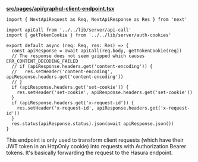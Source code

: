 **[src/pages/api/graphql-client-endpoint.tsx](/src/pages/api/graphql-client-endpoint.tsx)**

```tsx
import { NextApiRequest as Req, NextApiResponse as Res } from 'next'

import apiCall from '../../lib/server/api-call'
import { getTokenCookie } from '../../lib/server/auth-cookies'

export default async (req: Req, res: Res) => {
  const apiResponse = await apiCall(req.body, getTokenCookie(req))
  // The response does not seem gzipped which causes ERR_CONTENT_DECODING_FAILED
  // if (apiResponse.headers.get('content-encoding')) {
  //   res.setHeader('content-encoding', apiResponse.headers.get('content-encoding'))
  // }
  if (apiResponse.headers.get('set-cookie')) {
    res.setHeader('set-cookie', apiResponse.headers.get('set-cookie'))
  }
  if (apiResponse.headers.get('x-request-id')) {
    res.setHeader('x-request-id', apiResponse.headers.get('x-request-id'))
  }
  res.status(apiResponse.status).json(await apiResponse.json())
}

```

<!-- nocomment -->

This endpoint is only used to transform client requests (which have their
JWT token in an HttpOnly cookie) into requests with Authorization Bearer tokens.
It's basically forwarding the request to the Hasura endpoint.
